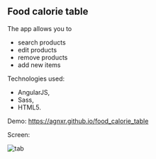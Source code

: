 ## Food calorie table

The app allows you to
* search products
* edit products
* remove products
* add new items

Technologies used:

* AngularJS,
* Sass,
* HTML5.

Demo: https://agnxr.github.io/food_calorie_table

Screen:

![tab](https://user-images.githubusercontent.com/32043294/36094157-6c7d5796-0fed-11e8-944f-05d24c8aac64.png)




